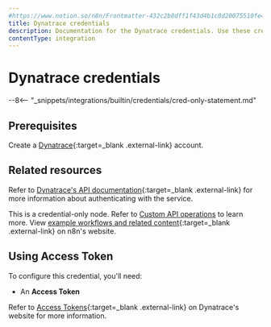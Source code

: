 ```yaml
---
#https://www.notion.so/n8n/Frontmatter-432c2b8dff1f43d4b1c8d20075510fe4
title: Dynatrace credentials
description: Documentation for the Dynatrace credentials. Use these credentials to authenticate Dynatrace in n8n, a workflow automation platform.
contentType: integration
---
```

# Dynatrace credentials

--8<-- "_snippets/integrations/builtin/credentials/cred-only-statement.md"

## Prerequisites

Create a [Dynatrace](https://www.dynatrace.com/signup/){:target=_blank .external-link} account.

## Related resources

Refer to [Dynatrace's API documentation](https://docs.dynatrace.com/docs/dynatrace-api){:target=_blank .external-link} for more information about authenticating with the service.

This is a credential-only node. Refer to [Custom API operations](/integrations/custom-operations/) to learn more. View [example workflows and related content](https://n8n.io/integrations/dynatrace/){:target=_blank .external-link} on n8n's website.


## Using Access Token

To configure this credential, you'll need:

- An **Access Token**
	
Refer to [Access Tokens](https://docs.dynatrace.com/docs/manage/identity-access-management/access-tokens-and-oauth-clients/access-tokens){:target=_blank .external-link} on Dynatrace's website for more information.
